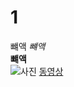 # 1 
뺴액 
*뺴액*   
**뺴액**  
![사진](https://encrypted-tbn0.gstatic.com/images?q=tbn:ANd9GcREBRZ8h43BnRc7DRN6UfYefeLnSlXVG7NICMieQNFc1mIJVMzD)
[동영상](https://youtu.be/O8_hPaV_F9g)

